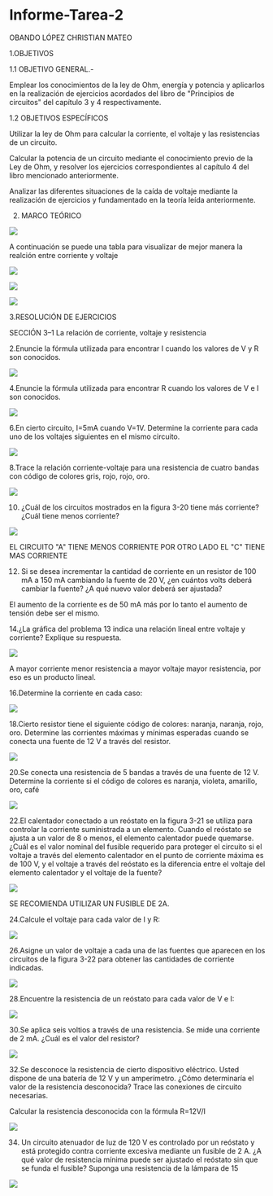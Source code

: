 # Informe-Tarea-2

OBANDO LÓPEZ CHRISTIAN MATEO 

1.OBJETIVOS

1.1 OBJETIVO GENERAL.-

  Emplear los conocimientos de la ley de Ohm, energía y potencia y aplicarlos en la realización de ejercicios acordados del libro de "Principios de circuitos" del capítulo 3 y 4 respectivamente.

1.2 OBJETIVOS ESPECÍFICOS

  Utilizar la ley de Ohm para calcular la corriente, el voltaje y las resistencias de un circuito.
  
  Calcular la potencia de un circuito mediante el conocimiento previo de la Ley de Ohm, y resolver los ejercicios correspondientes al capítulo 4 del libro mencionado anteriormente.
  
  Analizar las diferentes situaciones de la caída de voltaje mediante la realización de ejercicios y fundamentado en la teoría leída anteriormente.
  
 2. MARCO TEÓRICO

  ![](https://github.com/mAttIuS1106/Informe-Tarea-2/blob/main/MARCO%20TE%C3%93RICO%201.PNG)
  
  A continuación se puede una tabla para visualizar de mejor manera la realción entre corriente y voltaje 
  
  ![](https://github.com/mAttIuS1106/Informe-Tarea-2/blob/main/MARCO%20TEORICO%202.PNG)
  
  ![](https://github.com/mAttIuS1106/Informe-Tarea-2/blob/main/MARCO%20TE%C3%93RICO%203.PNG)
  
  ![](https://github.com/mAttIuS1106/Informe-Tarea-2/blob/main/MARCO%20TE%C3%93RICO%204.PNG)
  
 3.RESOLUCIÓN DE EJERCICIOS
 
 SECCIÓN 3–1 La relación de corriente, voltaje y resistencia
 
  2.Enuncie la fórmula utilizada para encontrar I cuando los valores de V y R son conocidos.
  
  ![](https://github.com/mAttIuS1106/Informe-Tarea-2/blob/main/EJERCICIO%202.PNG)
  
  4.Enuncie la fórmula utilizada para encontrar R cuando los valores de V e I son conocidos.
  
  ![](https://github.com/mAttIuS1106/Informe-Tarea-2/blob/main/EJERCICIO%204.PNG)
  
  6.En cierto circuito, I=5mA cuando V=1V. Determine la corriente para cada uno de los voltajes siguientes en el mismo circuito.
  
  ![](https://github.com/mAttIuS1106/Informe-Tarea-2/blob/main/EJERCICIO%206.PNG)
  
  8.Trace la relación corriente-voltaje para una resistencia de cuatro bandas con código de colores gris, rojo, rojo, oro.
  
  ![](https://github.com/mAttIuS1106/Informe-Tarea-2/blob/main/EJERCICIO%208.PNG)
  
  10. ¿Cuál de los circuitos mostrados en la figura 3-20 tiene más corriente? ¿Cuál tiene menos corriente?
  
  ![](https://github.com/mAttIuS1106/Informe-Tarea-2/blob/main/EJERCICIO%2010.PNG)
  
  EL CIRCUITO "A" TIENE MENOS CORRIENTE POR OTRO LADO EL "C" TIENE MAS CORRIENTE
  
  12. Si se desea incrementar la cantidad de corriente en un resistor de 100 mA a 150 mA cambiando la fuente de 20 V, ¿en cuántos volts deberá      cambiar la fuente? ¿A qué nuevo valor deberá ser ajustada?
  
  El aumento de la corriente es de 50 mA más por lo tanto el aumento de tensión debe ser el mismo.
  
  14.¿La gráfica del problema 13 indica una relación lineal entre voltaje y corriente? Explique su respuesta.
  
  ![](https://github.com/mAttIuS1106/Informe-Tarea-2/blob/main/EJERCICIO%2014.PNG)
  
  A mayor corriente menor resistencia a mayor voltaje mayor resistencia, por eso es un producto lineal.
  
  16.Determine la corriente en cada caso:
  
  ![](https://github.com/mAttIuS1106/Informe-Tarea-2/blob/main/EJERCICIO%2016.PNG)
  
  18.Cierto resistor tiene el siguiente código de colores: naranja, naranja, rojo, oro. Determine las corrientes máximas y mínimas esperadas        cuando se conecta una fuente de 12 V a través del resistor.
  
  ![](https://github.com/mAttIuS1106/Informe-Tarea-2/blob/main/EJERCICIO%2018.PNG)
  
  20.Se conecta una resistencia de 5 bandas a través de una fuente de 12 V. Determine la corriente si el código de colores es naranja, violeta,       amarillo, oro, café
  
  ![](https://github.com/mAttIuS1106/Informe-Tarea-2/blob/main/EJERCICIO%2020.PNG)
  
  22.El calentador conectado a un reóstato en la figura 3-21 se utiliza para controlar la corriente suministrada a un elemento. Cuando el            reóstato se ajusta a un valor de 8 o menos, el elemento calentador puede quemarse. ¿Cuál es el valor nominal del fusible requerido para          proteger el circuito si el voltaje a través del elemento calentador en el punto de corriente máxima es de 100 V, y el voltaje a través del        reóstato es la diferencia entre el voltaje del elemento calentador y el voltaje de la fuente?
  
  ![](https://github.com/mAttIuS1106/Informe-Tarea-2/blob/main/EJERCICIO%2022.PNG)
  
  SE RECOMIENDA UTILIZAR UN FUSIBLE DE 2A.
  
  24.Calcule el voltaje para cada valor de I y R:
  
  ![](https://github.com/mAttIuS1106/Informe-Tarea-2/blob/main/EJERCICIO%2024.PNG)
  
  26.Asigne un valor de voltaje a cada una de las fuentes que aparecen en los circuitos de la figura 3-22 para obtener las cantidades de            corriente indicadas.
  
  ![](https://github.com/mAttIuS1106/Informe-Tarea-2/blob/main/EJERCICIO%2026.PNG)
  
  28.Encuentre la resistencia de un reóstato para cada valor de V e I:
  
  ![](https://github.com/mAttIuS1106/Informe-Tarea-2/blob/main/EJERCICIO%2028.PNG)
  
  30.Se aplica seis voltios a través de una resistencia. Se mide una corriente de 2 mA. ¿Cuál es el valor del resistor?
  
  ![](https://github.com/mAttIuS1106/Informe-Tarea-2/blob/main/EJERCICIO%2030.PNG)
  
  32.Se desconoce la resistencia de cierto dispositivo eléctrico. Usted dispone de una batería de 12 V y un amperímetro. ¿Cómo determinaría el      valor de la resistencia desconocida? Trace las conexiones de circuito necesarias.
  
  Calcular la resistencia desconocida con la fórmula R=12V/I
  
  ![](https://github.com/mAttIuS1106/Informe-Tarea-2/blob/main/EJERCICIO%2032.PNG)
  
  34. Un circuito atenuador de luz de 120 V es controlado por un reóstato y está protegido contra corriente excesiva mediante un fusible de 2 A.     ¿A qué valor de resistencia mínima puede ser ajustado el reóstato sin que se funda el fusible? Suponga una resistencia de la lámpara de 15

![](https://github.com/mAttIuS1106/Informe-Tarea-2/blob/main/EJERCICIO%2034.PNG)


  


  
